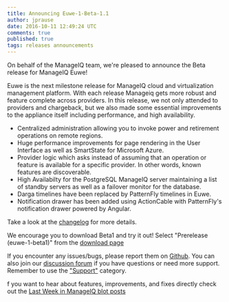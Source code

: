```yaml
---
title: Announcing Euwe-1-Beta-1.1 
author: jprause
date: 2016-10-11 12:49:24 UTC
comments: true
published: true
tags: releases announcements
---
```


On behalf of the ManageIQ team, we're pleased to announce the Beta release for ManageIQ Euwe! 

Euwe is the next milestone release for ManageIQ cloud and virtualization management platform. With each release Manageiq gets more robust and feature complete across providers. In this release, we not only attended to providers and chargeback, but we also made some essential improvements to the appliance itself including performance, and high availability.

* Centralized administration allowing you to invoke power and retirement operations on remote regions.
* Huge performance improvements for page rendering in the User Interface as well as SmartState for Microsoft Azure.
* Provider logic which asks instead of assuming that an operation or feature is available for a specific provider. In other words, known features are discoverable.
* High Availabilty for the PostgreSQL ManageIQ server maintaining a list of standby servers as well as a failover monitor for the database.
* Darga timelines have been replaced by PatternFly timelines in Euwe.
* Notification drawer has been added using ActionCable with PatternFly's notification drawer powered by Angular.

Take a look at the [changelog](https://github.com/ManageIQ/manageiq/blob/euwe/CHANGELOG.md/) for more details.

We encourage you to download Beta1 and try it out! Select "Prerelease (euwe-1-beta1)" from the [download page](http://manageiq.org/download/)

If you encounter any issues/bugs, please report them on [Github](https://github.com/ManageIQ/manageiq/issues). You can also join our [discussion forum](http://talk.manageiq.org/) if you have questions or need more support. Remember to use the ["Support"](http://talk.manageiq.org/c/support) category.

f you want to hear about features, improvements, and fixes directly check out the [Last Week in ManageIQ blot posts](http://manageiq.org/blog/tags/LWIMIQ/)
